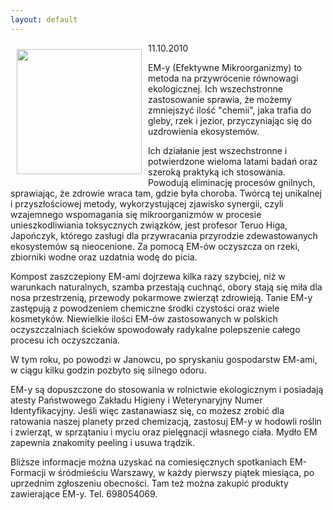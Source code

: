 ```yaml
---
layout: default
---
```

<p><img src="{{site.baseurl}}\articles\pictures\465.em_.jpg" align="left" style="margin: 10px 10px" width="200"><!--50-->
11.10.2010</p><p></p><p>EM-y (Efektywne Mikroorganizmy) to metoda na przywrócenie równowagi ekologicznej. Ich wszechstronne zastosowanie sprawia, że możemy zmniejszyć ilość "chemii", jaka trafia do gleby, rzek i jezior, przyczyniając się do uzdrowienia ekosystemów.</p><p></p><p>Ich działanie jest wszechstronne i potwierdzone wieloma latami badań oraz szeroką praktyką ich stosowania. Powodują eliminację procesów gnilnych, sprawiając, że zdrowie wraca tam, gdzie była choroba. Twórcą tej unikalnej i przyszłościowej metody, wykorzystującej zjawisko synergii, czyli wzajemnego wspomagania się mikroorganizmów w procesie unieszkodliwiania toksycznych związków, jest profesor Teruo Higa, Japończyk, którego zasługi dla przywracania przyrodzie zdewastowanych ekosystemów są nieocenione. Za pomocą EM-ów oczyszcza on rzeki, zbiorniki wodne oraz uzdatnia wodę do picia.</p><p></p><p>Kompost zaszczepiony EM-ami dojrzewa kilka razy szybciej, niż w warunkach naturalnych, szamba przestają cuchnąć, obory stają się miła dla nosa przestrzenią, przewody pokarmowe zwierząt zdrowieją. Tanie EM-y zastępują z powodzeniem chemiczne środki czystości oraz wiele kosmetyków. Niewielkie ilości EM-ów zastosowanych w polskich oczyszczalniach ścieków spowodowały radykalne polepszenie całego procesu ich oczyszczania.</p><p></p><p>W tym roku, po powodzi w Janowcu, po spryskaniu gospodarstw EM-ami, w ciągu kilku godzin pozbyto się silnego odoru.</p><p></p><p>EM-y są dopuszczone do stosowania w rolnictwie ekologicznym i posiadają atesty Państwowego Zakładu Higieny i Weterynaryjny Numer Identyfikacyjny. Jeśli więc zastanawiasz się, co możesz zrobić dla ratowania naszej planety przed chemizacją, zastosuj EM-y w hodowli roślin i zwierząt, w sprzątaniu i myciu oraz pielęgnacji własnego ciała. Mydło EM zapewnia znakomity peeling i usuwa trądzik.</p><p></p><p>Bliższe informacje można uzyskać na comiesięcznych spotkaniach EM-Formacji w śródmieściu Warszawy, w każdy pierwszy piątek miesiąca, po uprzednim zgłoszeniu obecności. Tam też można zakupić produkty zawierające EM-y. Tel. 698054069.</p><p></p>